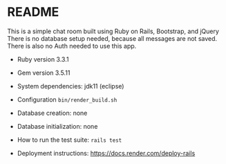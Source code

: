 # README

This is a simple chat room built using Ruby on Rails, Bootstrap, and jQuery There is no database setup needed, because all messages are not saved. There is also no Auth needed to use this app.

* Ruby version 3.3.1

* Gem version 3.5.11

* System dependencies: jdk11 (eclipse)

* Configuration `bin/render_build.sh`

* Database creation: none

* Database initialization: none

* How to run the test suite: `rails test`

* Deployment instructions: https://docs.render.com/deploy-rails
